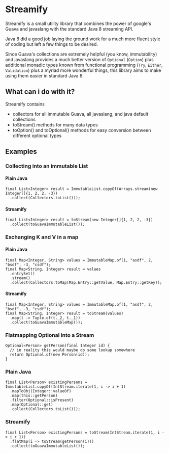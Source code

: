 # Streamify

Streamify is a small utility library that combines the power of google's 
Guava and javaslang with the standard Java 8 streaming API.

Java 8 did a good job laying the ground work for a much more fluent 
style of coding but left a few things to be desired.

Since Guava's collections are extremely helpful (you know, immutability) and 
javaslang provides a much better version of `Optional` (`Option`) plus 
additional monadic types known from functional programming (`Try`, `Either`, `Validation`)
plus a myriad more wonderful things, this library aims to make using them easier in standard Java 8.


## What can i do with it?

Streamify contains 

* collectors for all immutable Guava, all javaslang, and java default collections
* toStream() methods for many data types
* toOption() and toOptional() methods for easy conversion between different optional types

## Examples

### Collecting into an immutable List

#### Plain Java

    final List<Integer> result = ImmutableList.copyOf(Arrays.stream(new Integer[]{1, 2, 2, -3})
      .collect(Collectors.toList()));


#### Streamify

    final List<Integer> result = toStream(new Integer[]{1, 2, 2, -3})
      .collect(toGuavaImmutableList());


### Exchanging K and V in a map

#### Plain Java

    final Map<Integer, String> values = ImmutableMap.of(1, "asdf", 2, "bsdf", -3, "csdf");
    final Map<String, Integer> result = values
      .entrySet()
      .stream()
      .collect(Collectors.toMap(Map.Entry::getValue, Map.Entry::getKey));


#### Streamify

    final Map<Integer, String> values = ImmutableMap.of(1, "asdf", 2, "bsdf", -3, "csdf");
    final Map<String, Integer> result = toStream(values)
      .map(t -> Tuple.of(t._2, t._1))
      .collect(toGuavaImmutableMap());


### Flatmapping Optional into a Stream

    Optional<Person> getPerson(final Integer id) {
      // in reality this would maybe do some lookup somewhere
      return Optional.of(new Person(id));
    }


### Plain Java

    final List<Person> existingPersons = ImmutableList.copyOf(IntStream.iterate(1, i -> i + 1)
      .mapToObj(Integer::valueOf)
      .map(this::getPerson)
      .filter(Optional::isPresent)
      .map(Optional::get)
      .collect(Collectors.toList()));


### Streamify

    final List<Person> existingPersons = toStream(IntStream.iterate(1, i -> i + 1))
      .flatMap(i -> toStream(getPerson(i)))
      .collect(toGuavaImmutableList());

